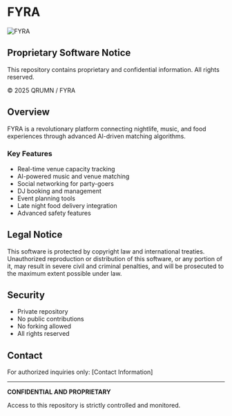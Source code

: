 # FYRA

![FYRA](https://via.placeholder.com/150?text=FYRA) <!-- Replace with your logo -->

## Proprietary Software Notice

This repository contains proprietary and confidential information. All rights reserved.

© 2025 QRUMN / FYRA

## Overview

FYRA is a revolutionary platform connecting nightlife, music, and food experiences through advanced AI-driven matching algorithms.

### Key Features

- Real-time venue capacity tracking
- AI-powered music and venue matching
- Social networking for party-goers
- DJ booking and management
- Event planning tools
- Late night food delivery integration
- Advanced safety features

## Legal Notice

This software is protected by copyright law and international treaties. Unauthorized reproduction or distribution of this software, or any portion of it, may result in severe civil and criminal penalties, and will be prosecuted to the maximum extent possible under law.

## Security

- Private repository
- No public contributions
- No forking allowed
- All rights reserved

## Contact

For authorized inquiries only:
[Contact Information]

---

**CONFIDENTIAL AND PROPRIETARY**

Access to this repository is strictly controlled and monitored.
